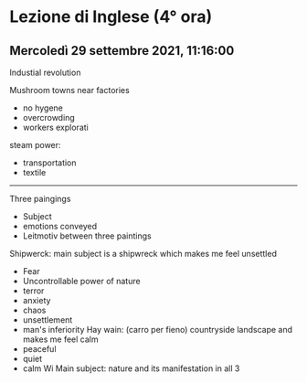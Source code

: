 # Lezione di Inglese (4° ora)
## Mercoledì 29 settembre 2021, 11:16:00

Industial revolution

Mushroom towns near factories
* no hygene
* overcrowding
* workers explorati


steam power:
* transportation
* textile

---

Three paingings
* Subject
* emotions conveyed
* Leitmotiv between three paintings

Shipwerck:
main subject is a shipwreck which makes me feel unsettled
* Fear 
* Uncontrollable power of nature
* terror
* anxiety
* chaos
* unsettlement
* man's inferiority
Hay wain: (carro per fieno)
countryside landscape and makes me feel calm
* peaceful
* quiet
* calm
Wi
Main subject: nature and its manifestation in all 3
<!--stackedit_data:
eyJoaXN0b3J5IjpbMTY5NDgwNjQyOCwtMjIzNzAxNjUwLC04ND
g4MDA0OTJdfQ==
-->